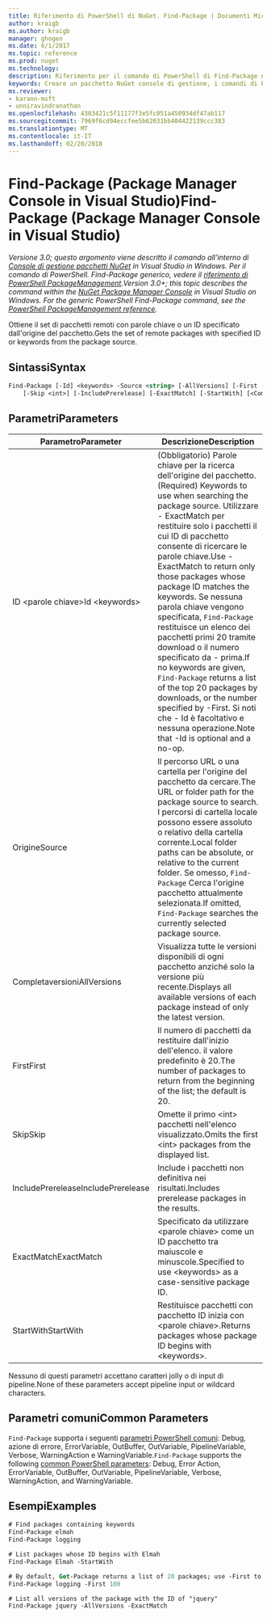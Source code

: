 ```yaml
---
title: Riferimento di PowerShell di NuGet. Find-Package | Documenti Microsoft
author: kraigb
ms.author: kraigb
manager: ghogen
ms.date: 6/1/2017
ms.topic: reference
ms.prod: nuget
ms.technology: 
description: Riferimento per il comando di PowerShell di Find-Package nella Console di gestione pacchetti NuGet in Visual Studio.
keywords: Creare un pacchetto NuGet console di gestione, i comandi di Powershell di NuGet, riferimento di Powershell di NuGet, Find-Package
ms.reviewer:
- karann-msft
- unniravindranathan
ms.openlocfilehash: 4303421c5f11177f3e5fc051a450934df47ab117
ms.sourcegitcommit: 7969f6cd94eccfee5b62031bb404422139ccc383
ms.translationtype: MT
ms.contentlocale: it-IT
ms.lasthandoff: 02/20/2018
---
```

# <a name="find-package-package-manager-console-in-visual-studio"></a><span data-ttu-id="1524d-104">Find-Package (Package Manager Console in Visual Studio)</span><span class="sxs-lookup"><span data-stu-id="1524d-104">Find-Package (Package Manager Console in Visual Studio)</span></span>

<span data-ttu-id="1524d-105">*Versione 3.0; questo argomento viene descritto il comando all'interno di [Console di gestione pacchetti NuGet](package-manager-console.md) in Visual Studio in Windows. Per il comando di PowerShell. Find-Package generico, vedere il [riferimento di PowerShell PackageManagement](/powershell/module/packagemanagement/?view=powershell-6).*</span><span class="sxs-lookup"><span data-stu-id="1524d-105">*Version 3.0+; this topic describes the command within the [NuGet Package Manager Console](package-manager-console.md) in Visual Studio on Windows. For the generic PowerShell Find-Package command, see the [PowerShell PackageManagement reference](/powershell/module/packagemanagement/?view=powershell-6).*</span></span>

<span data-ttu-id="1524d-106">Ottiene il set di pacchetti remoti con parole chiave o un ID specificato dall'origine del pacchetto.</span><span class="sxs-lookup"><span data-stu-id="1524d-106">Gets the set of remote packages with specified ID or keywords from the package source.</span></span>

## <a name="syntax"></a><span data-ttu-id="1524d-107">Sintassi</span><span class="sxs-lookup"><span data-stu-id="1524d-107">Syntax</span></span>

```ps
Find-Package [-Id] <keywords> -Source <string> [-AllVersions] [-First [<int>]]
    [-Skip <int>] [-IncludePrerelease] [-ExactMatch] [-StartWith] [<CommonParameters>]
```

## <a name="parameters"></a><span data-ttu-id="1524d-108">Parametri</span><span class="sxs-lookup"><span data-stu-id="1524d-108">Parameters</span></span>

| <span data-ttu-id="1524d-109">Parametro</span><span class="sxs-lookup"><span data-stu-id="1524d-109">Parameter</span></span> | <span data-ttu-id="1524d-110">Descrizione</span><span class="sxs-lookup"><span data-stu-id="1524d-110">Description</span></span> |
| --- | --- |
| <span data-ttu-id="1524d-111">ID &lt;parole chiave&gt;</span><span class="sxs-lookup"><span data-stu-id="1524d-111">Id &lt;keywords&gt;</span></span> | <span data-ttu-id="1524d-112">(Obbligatorio) Parole chiave per la ricerca dell'origine del pacchetto.</span><span class="sxs-lookup"><span data-stu-id="1524d-112">(Required) Keywords to use when searching the package source.</span></span> <span data-ttu-id="1524d-113">Utilizzare - ExactMatch per restituire solo i pacchetti il cui ID di pacchetto consente di ricercare le parole chiave.</span><span class="sxs-lookup"><span data-stu-id="1524d-113">Use -ExactMatch to return only those packages whose package ID matches the keywords.</span></span> <span data-ttu-id="1524d-114">Se nessuna parola chiave vengono specificata, `Find-Package` restituisce un elenco dei pacchetti primi 20 tramite download o il numero specificato da - prima.</span><span class="sxs-lookup"><span data-stu-id="1524d-114">If no keywords are given, `Find-Package` returns a list of the top 20 packages by downloads, or the number specified by -First.</span></span> <span data-ttu-id="1524d-115">Si noti che - Id è facoltativo e nessuna operazione.</span><span class="sxs-lookup"><span data-stu-id="1524d-115">Note that -Id is optional and a no-op.</span></span> |
| <span data-ttu-id="1524d-116">Origine</span><span class="sxs-lookup"><span data-stu-id="1524d-116">Source</span></span> | <span data-ttu-id="1524d-117">Il percorso URL o una cartella per l'origine del pacchetto da cercare.</span><span class="sxs-lookup"><span data-stu-id="1524d-117">The URL or folder path for the package source to search.</span></span> <span data-ttu-id="1524d-118">I percorsi di cartella locale possono essere assoluto o relativo della cartella corrente.</span><span class="sxs-lookup"><span data-stu-id="1524d-118">Local folder paths can be absolute, or relative to the current folder.</span></span> <span data-ttu-id="1524d-119">Se omesso, `Find-Package` Cerca l'origine pacchetto attualmente selezionata.</span><span class="sxs-lookup"><span data-stu-id="1524d-119">If omitted, `Find-Package` searches the currently selected package source.</span></span> |
| <span data-ttu-id="1524d-120">Completaversioni</span><span class="sxs-lookup"><span data-stu-id="1524d-120">AllVersions</span></span> | <span data-ttu-id="1524d-121">Visualizza tutte le versioni disponibili di ogni pacchetto anziché solo la versione più recente.</span><span class="sxs-lookup"><span data-stu-id="1524d-121">Displays all available versions of each package instead of only the latest version.</span></span> |
| <span data-ttu-id="1524d-122">First</span><span class="sxs-lookup"><span data-stu-id="1524d-122">First</span></span> | <span data-ttu-id="1524d-123">Il numero di pacchetti da restituire dall'inizio dell'elenco. il valore predefinito è 20.</span><span class="sxs-lookup"><span data-stu-id="1524d-123">The number of packages to return from the beginning of the list; the default is 20.</span></span> |
| <span data-ttu-id="1524d-124">Skip</span><span class="sxs-lookup"><span data-stu-id="1524d-124">Skip</span></span> | <span data-ttu-id="1524d-125">Omette il primo &lt;int&gt; pacchetti nell'elenco visualizzato.</span><span class="sxs-lookup"><span data-stu-id="1524d-125">Omits the first &lt;int&gt; packages from the displayed list.</span></span>  |
| <span data-ttu-id="1524d-126">IncludePrerelease</span><span class="sxs-lookup"><span data-stu-id="1524d-126">IncludePrerelease</span></span> | <span data-ttu-id="1524d-127">Include i pacchetti non definitiva nei risultati.</span><span class="sxs-lookup"><span data-stu-id="1524d-127">Includes prerelease packages in the results.</span></span> |
| <span data-ttu-id="1524d-128">ExactMatch</span><span class="sxs-lookup"><span data-stu-id="1524d-128">ExactMatch</span></span> | <span data-ttu-id="1524d-129">Specificato da utilizzare &lt;parole chiave&gt; come un ID pacchetto tra maiuscole e minuscole.</span><span class="sxs-lookup"><span data-stu-id="1524d-129">Specified to use &lt;keywords&gt; as a case-sensitive package ID.</span></span> |
| <span data-ttu-id="1524d-130">StartWith</span><span class="sxs-lookup"><span data-stu-id="1524d-130">StartWith</span></span> | <span data-ttu-id="1524d-131">Restituisce pacchetti con pacchetto ID inizia con &lt;parole chiave&gt;.</span><span class="sxs-lookup"><span data-stu-id="1524d-131">Returns packages whose package ID begins with &lt;keywords&gt;.</span></span> |

<span data-ttu-id="1524d-132">Nessuno di questi parametri accettano caratteri jolly o di input di pipeline.</span><span class="sxs-lookup"><span data-stu-id="1524d-132">None of these parameters accept pipeline input or wildcard characters.</span></span>

## <a name="common-parameters"></a><span data-ttu-id="1524d-133">Parametri comuni</span><span class="sxs-lookup"><span data-stu-id="1524d-133">Common Parameters</span></span>

<span data-ttu-id="1524d-134">`Find-Package` supporta i seguenti [parametri PowerShell comuni](http://go.microsoft.com/fwlink/?LinkID=113216): Debug, azione di errore, ErrorVariable, OutBuffer, OutVariable, PipelineVariable, Verbose, WarningAction e WarningVariable.</span><span class="sxs-lookup"><span data-stu-id="1524d-134">`Find-Package` supports the following [common PowerShell parameters](http://go.microsoft.com/fwlink/?LinkID=113216): Debug, Error Action, ErrorVariable, OutBuffer, OutVariable, PipelineVariable, Verbose, WarningAction, and WarningVariable.</span></span>

## <a name="examples"></a><span data-ttu-id="1524d-135">Esempi</span><span class="sxs-lookup"><span data-stu-id="1524d-135">Examples</span></span>

```ps
# Find packages containing keywords
Find-Package elmah
Find-Package logging

# List packages whose ID begins with Elmah
Find-Package Elmah -StartWith

# By default, Get-Package returns a list of 20 packages; use -First to show more
Find-Package logging -First 100

# List all versions of the package with the ID of "jquery"
Find-Package jquery -AllVersions -ExactMatch
```
